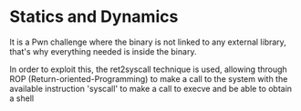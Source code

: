 # Statics and Dynamics

It is a Pwn challenge where the binary is not linked to any external library, that's why everything needed is inside the binary.

In order to exploit this, the ret2syscall technique is used, allowing through ROP (Return-oriented-Programming) to make a call to the system with the available instruction 'syscall' to make a call to execve and be able to obtain a shell
